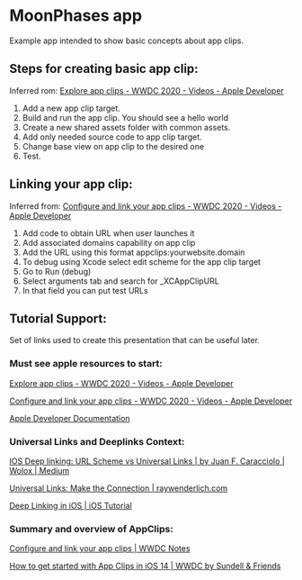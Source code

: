 # MoonPhases app
Example app intended to show basic concepts about app clips.

## Steps for creating basic app clip:
Inferred rom: [Explore app clips - WWDC 2020 - Videos - Apple Developer](https://developer.apple.com/videos/play/wwdc2020/10174)

1. Add a new app clip target.
2. Build and run the app clip. You should see a hello world
3. Create a new shared assets folder with common assets.
4. Add only needed source code to app clip target.
5. Change  base view on app clip to the desired one
6. Test.

## Linking your app clip:
Inferred from: [Configure and link your app clips - WWDC 2020 - Videos - Apple Developer](https://developer.apple.com/videos/play/wwdc2020/10146)

1. Add code to obtain URL when user launches it
2. Add associated domains capability on app clip
3. Add the URL using this format appclips:yourwebsite.domain
4. To debug using Xcode select edit scheme for the app clip target 
5. Go to Run (debug)
6. Select  arguments tab and search for _XCAppClipURL
7. In that field you can put test URLs

## Tutorial Support:
Set of links used to create this presentation that can be useful later.

### Must see apple resources to start:
[Explore app clips - WWDC 2020 - Videos - Apple Developer](https://developer.apple.com/videos/play/wwdc2020/10174)

[Configure and link your app clips - WWDC 2020 - Videos - Apple Developer](https://developer.apple.com/videos/play/wwdc2020/10146)

[Apple Developer Documentation](https://developer.apple.com/documentation/app_clips/creating_an_app_clip_with_xcode)

### Universal Links and Deeplinks Context:
[IOS Deep linking: URL Scheme vs Universal Links | by Juan F. Caracciolo | Wolox | Medium](https://medium.com/wolox/ios-deep-linking-url-scheme-vs-universal-links-50abd3802f97)

[Universal Links: Make the Connection | raywenderlich.com](https://www.raywenderlich.com/6080-universal-links-make-the-connection)

[Deep Linking in iOS | iOS Tutorial](https://ios.programmingpedia.net/en/tutorial/5173/deep-linking-in-ios)

### Summary and overview of AppClips:
[Configure and link your app clips | WWDC Notes](https://wwdcnotes.com/notes/wwdc20/10146/)

[How to get started with App Clips in iOS 14 | WWDC by Sundell & Friends](https://wwdcbysundell.com/2020/a-first-look-at-app-clips-in-ios-14/)
